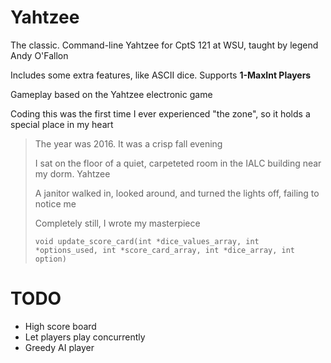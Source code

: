# Yahtzee

The classic. Command-line Yahtzee for CptS 121 at WSU, taught by legend Andy O'Fallon

Includes some extra features, like ASCII dice. Supports **1-MaxInt Players**

Gameplay based on the Yahtzee electronic game

Coding this was the first time I ever experienced "the zone", so it holds a special place in my heart

> The year was 2016. It was a crisp fall evening
> 
> I sat on the floor of a quiet, carpeteted room in the IALC building near my dorm. Yahtzee
> 
> A janitor walked in, looked around, and turned the lights off, failing to notice me
> 
> Completely still, I wrote my masterpiece
> 
> `void update_score_card(int *dice_values_array, int *options_used, int *score_card_array, int *dice_array, int option)`

# TODO

- High score board
- Let players play concurrently
- Greedy AI player
